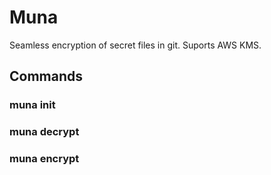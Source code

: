 # Muna

Seamless encryption of secret files in git. Suports AWS KMS.

## Commands

### muna init

### muna decrypt

### muna encrypt
